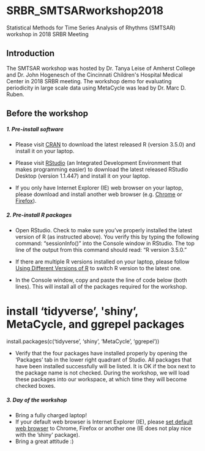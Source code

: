 # SRBR_SMTSARworkshop2018
Statistical Methods for Time Series Analysis of Rhythms (SMTSAR) workshop in 2018 SRBR Meeting

## Introduction
The SMTSAR workshop was hosted by Dr. Tanya Leise of Amherst College and Dr. John Hogenesch of the Cincinnati Children's Hospital Medical Center in 2018 SRBR meeting. The workshop demo for evaluating periodicity in large scale data using MetaCycle was lead by Dr. Marc D. Ruben. 

## Before the workshop

##### 1. Pre-install software
* Please visit [CRAN](https://cran.cnr.berkeley.edu) to download the latest released R (version 3.5.0) and install it on your laptop.

* Please visit [RStudio](https://www.rstudio.com/products/rstudio/download/) (an Integrated Development Environment that makes programming easier) to download the latest released RStudio Desktop (version 1.1.447) and install it on your laptop.

* If you only have Internet Explorer (IE) web browser on your laptop, please download and install another web browser (e.g. [Chrome](https://www.google.com/chrome/browser/desktop/) or [Firefox](https://www.mozilla.org/en-US/firefox/new/)). 

##### 2. Pre-install R packages

* Open RStudio. Check to make sure you’ve properly installed the latest version of R (as instructed above). You verify this by typing the following command: “sessionInfo()” into the Console window in RStudio. The top line of the output from this command should read: “R version 3.5.0.”

* If there are multiple R versions installed on your laptop, please follow [Using Different Versions of R](https://support.rstudio.com/hc/en-us/articles/200486138-Using-Different-Versions-of-R) to switch R version to the latest one. 

* In the Console window, copy and paste the line of code below (both lines). This will install all of the packages required for the workshop.
# install ‘tidyverse’, 'shiny’, MetaCycle, and ggrepel packages
install.packages(c(‘tidyverse’, ‘shiny’, ‘MetaCycle’, ‘ggrepel’))

* Verify that the four packages have installed properly by opening the ‘Packages’ tab in the lower right quadrant of Studio. All packages that have been installed successfully will be listed. It is OK if the box next to the package name is not checked. During the workshop, we will load these packages into our workspace, at which time they will become checked boxes.

##### 3. Day of the workshop
* Bring a fully charged laptop!
* If your default web browser is Internet Explorer (IE), please [set default web browser](https://support.google.com/chrome/answer/95417?hl=en) to Chrome, Firefox or another one (IE does not play nice with the ’shiny' package). 
* Bring a great attitude :)


